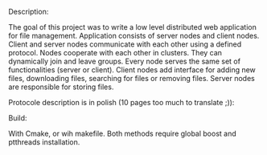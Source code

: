 Description:

The goal of this project was to write a low level distributed web application for file management. Application consists of server nodes and client nodes. Client and server nodes communicate with each other using a defined protocol. Nodes cooperate with each other in clusters. They can dynamically join and leave groups. Every node serves the same set of functionalities (server or client). Client nodes add interface for adding new files, downloading files, searching for files or removing files. Server nodes are responsible for storing files. 

Protocole description is in polish (10 pages too much to translate ;)):

Build:

With Cmake, or wih makefile. Both methods require global boost and ptthreads installation.
